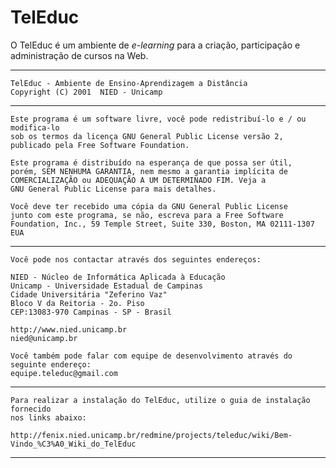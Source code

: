 TelEduc
=======

O TelEduc é um ambiente de <em>e-learning</em> para a criação, participação e administração de cursos na Web.

------------------------------------------------------------------------------

    TelEduc - Ambiente de Ensino-Aprendizagem a Distância
    Copyright (C) 2001  NIED - Unicamp

------------------------------------------------------------------------------

    Este programa é um software livre, você pode redistribuí-lo e / ou modifica-lo
    sob os termos da licença GNU General Public License versão 2,
    publicado pela Free Software Foundation.

    Este programa é distribuído na esperança de que possa ser útil,
    porém, SEM NENHUMA GARANTIA, nem mesmo a garantia implícita de
    COMERCIALIZAÇÃO ou ADEQUAÇÃO A UM DETERMINADO FIM. Veja a
    GNU General Public License para mais detalhes.

    Você deve ter recebido uma cópia da GNU General Public License
    junto com este programa, se não, escreva para a Free Software
    Foundation, Inc., 59 Temple Street, Suite 330, Boston, MA 02111-1307 EUA

------------------------------------------------------------------------------

    Você pode nos contactar através dos seguintes endereços:

    NIED - Núcleo de Informática Aplicada à Educação
    Unicamp - Universidade Estadual de Campinas
    Cidade Universitária "Zeferino Vaz"
    Bloco V da Reitoria - 2o. Piso
    CEP:13083-970 Campinas - SP - Brasil

    http://www.nied.unicamp.br
    nied@unicamp.br

    Você também pode falar com equipe de desenvolvimento através do seguinte endereço:
    equipe.teleduc@gmail.com

------------------------------------------------------------------------------

    Para realizar a instalação do TelEduc, utilize o guia de instalação fornecido
    nos links abaixo:
    
    http://fenix.nied.unicamp.br/redmine/projects/teleduc/wiki/Bem-Vindo_%C3%A0_Wiki_do_TelEduc
   

------------------------------------------------------------------------------
